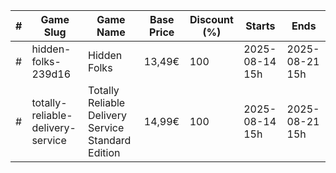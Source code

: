 |#|Game Slug|Game Name|Base Price|Discount (%)|Starts|Ends|
|---|---|---|---|---|---|---|
|#|hidden-folks-239d16|Hidden Folks|13,49€|100|2025-08-14 15h|2025-08-21 15h|
|#|totally-reliable-delivery-service|Totally Reliable Delivery Service Standard Edition|14,99€|100|2025-08-14 15h|2025-08-21 15h|
